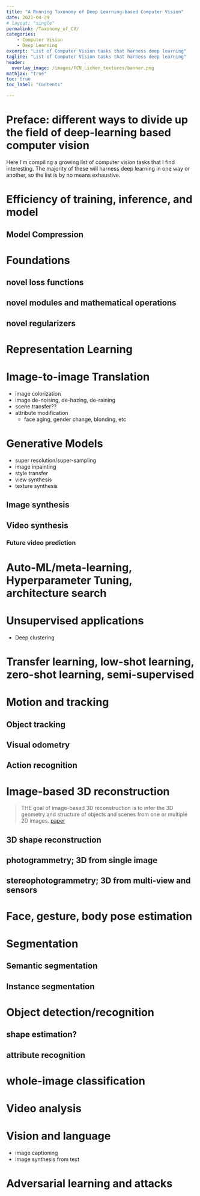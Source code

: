 ```yaml
--- 
title: "A Running Taxonomy of Deep Learning-based Computer Vision"
date: 2021-04-29
# layout: "single"
permalink: /Taxonomy_of_CV/
categories:
    - Computer Vision
    - Deep Learning
excerpt: "List of Computer Vision tasks that harness deep learning"
tagline: "List of Computer Vision tasks that harness deep learning"
header:
  overlay_image: /images/FCN_Lichen_textures/banner.png
mathjax: "true"
toc: true
toc_label: "Contents"

---
```


# Preface: different ways to divide up the field of deep-learning based computer vision

Here I'm compiling a growing list of computer vision tasks that I find interesting. The majority of these will harness deep learning in one way or another, so the list is by no means exhaustive.

# Efficiency of training, inference, and model

## Model Compression

# Foundations

## novel loss functions
## novel modules and mathematical operations
## novel regularizers


# Representation Learning

# Image-to-image Translation
- image colorization
- image de-noising, de-hazing, de-raining
- scene transfer??
- attribute modification 
    - face aging, gender change, blonding, etc

# Generative Models
- super resolution/super-sampling
- image inpainting
- style transfer
- view synthesis
- texture synthesis


## Image synthesis
## Video synthesis
### Future video prediction

# Auto-ML/meta-learning, Hyperparameter Tuning, architecture search

# Unsupervised applications
- Deep clustering

# Transfer learning, low-shot learning, zero-shot learning, semi-supervised

# Motion and tracking
## Object tracking
## Visual odometry
## Action recognition

# Image-based 3D reconstruction

> THE goal of image-based 3D reconstruction is to infer the
3D geometry and structure of objects and scenes from one
or multiple 2D images. [paper](https://ieeexplore.ieee.org/abstract/document/8908779?casa_token=K_gRppORBrIAAAAA:ODSpQVV152L-ijGiadghdKdMON5JEWlwd8nsGxCReaRS51BCUYrC0g9knuTFyMQNGMrayXQi2w)

## 3D shape reconstruction
## photogrammetry; 3D from single image
## stereophotogrammetry; 3D from multi-view and sensors

# Face, gesture, body pose estimation

# Segmentation
## Semantic segmentation
## Instance segmentation

# Object detection/recognition
## shape estimation?
## attribute recognition

# whole-image classification

# Video analysis

# Vision and language
- image captioning
- image synthesis from text

# Adversarial learning and attacks




